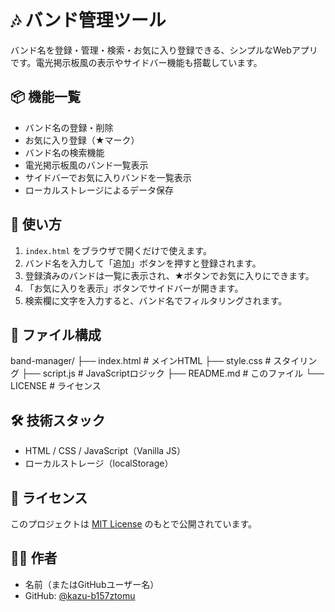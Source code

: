 # 🎶 バンド管理ツール

バンド名を登録・管理・検索・お気に入り登録できる、シンプルなWebアプリです。電光掲示板風の表示やサイドバー機能も搭載しています。

## 📦 機能一覧

- バンド名の登録・削除
- お気に入り登録（★マーク）
- バンド名の検索機能
- 電光掲示板風のバンド一覧表示
- サイドバーでお気に入りバンドを一覧表示
- ローカルストレージによるデータ保存


## 🚀 使い方

1. `index.html` をブラウザで開くだけで使えます。
2. バンド名を入力して「追加」ボタンを押すと登録されます。
3. 登録済みのバンドは一覧に表示され、★ボタンでお気に入りにできます。
4. 「お気に入りを表示」ボタンでサイドバーが開きます。
5. 検索欄に文字を入力すると、バンド名でフィルタリングされます。

## 📁 ファイル構成

band-manager/ 
├── index.html # メインHTML 
├── style.css # スタイリング 
├── script.js # JavaScriptロジック 
├── README.md # このファイル
└── LICENSE # ライセンス

## 🛠️ 技術スタック

- HTML / CSS / JavaScript（Vanilla JS）
- ローカルストレージ（localStorage）

## 📄 ライセンス

このプロジェクトは [MIT License](https://opensource.org/licenses/MIT) のもとで公開されています。

## 🙋‍♂️ 作者

- 名前（またはGitHubユーザー名）
- GitHub: [@kazu-b157ztomu](https://github.com/kazu-b157ztomu)

